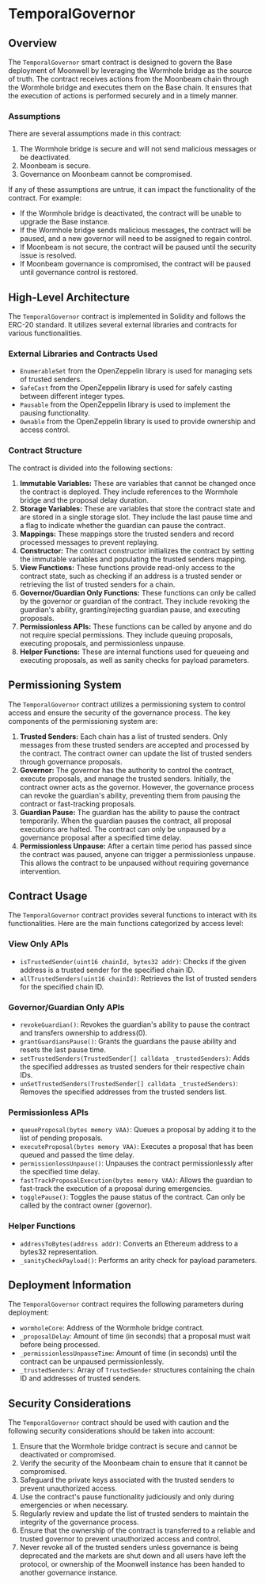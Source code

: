 # TemporalGovernor

## Overview
The `TemporalGovernor` smart contract is designed to govern the Base deployment of Moonwell by leveraging the Wormhole bridge as the source of truth. The contract receives actions from the Moonbeam chain through the Wormhole bridge and executes them on the Base chain. It ensures that the execution of actions is performed securely and in a timely manner.

### Assumptions
There are several assumptions made in this contract:

1. The Wormhole bridge is secure and will not send malicious messages or be deactivated.
2. Moonbeam is secure.
3. Governance on Moonbeam cannot be compromised.

If any of these assumptions are untrue, it can impact the functionality of the contract. For example:
- If the Wormhole bridge is deactivated, the contract will be unable to upgrade the Base instance.
- If the Wormhole bridge sends malicious messages, the contract will be paused, and a new governor will need to be assigned to regain control.
- If Moonbeam is not secure, the contract will be paused until the security issue is resolved.
- If Moonbeam governance is compromised, the contract will be paused until governance control is restored.

## High-Level Architecture

The `TemporalGovernor` contract is implemented in Solidity and follows the ERC-20 standard. It utilizes several external libraries and contracts for various functionalities.

### External Libraries and Contracts Used
- `EnumerableSet` from the OpenZeppelin library is used for managing sets of trusted senders.
- `SafeCast` from the OpenZeppelin library is used for safely casting between different integer types.
- `Pausable` from the OpenZeppelin library is used to implement the pausing functionality.
- `Ownable` from the OpenZeppelin library is used to provide ownership and access control.

### Contract Structure
The contract is divided into the following sections:

1. **Immutable Variables:** These are variables that cannot be changed once the contract is deployed. They include references to the Wormhole bridge and the proposal delay duration.
2. **Storage Variables:** These are variables that store the contract state and are stored in a single storage slot. They include the last pause time and a flag to indicate whether the guardian can pause the contract.
3. **Mappings:** These mappings store the trusted senders and record processed messages to prevent replaying.
4. **Constructor:** The contract constructor initializes the contract by setting the immutable variables and populating the trusted senders mapping.
5. **View Functions:** These functions provide read-only access to the contract state, such as checking if an address is a trusted sender or retrieving the list of trusted senders for a chain.
6. **Governor/Guardian Only Functions:** These functions can only be called by the governor or guardian of the contract. They include revoking the guardian's ability, granting/rejecting guardian pause, and executing proposals.
7. **Permissionless APIs:** These functions can be called by anyone and do not require special permissions. They include queuing proposals, executing proposals, and permissionless unpause.
8. **Helper Functions:** These are internal functions used for queueing and executing proposals, as well as sanity checks for payload parameters.

## Permissioning System

The `TemporalGovernor` contract utilizes a permissioning system to control access and ensure the security of the governance process. The key components of the permissioning system are:

1. **Trusted Senders:** Each chain has a list of trusted senders. Only messages from these trusted senders are accepted and processed by the contract. The contract owner can update the list of trusted senders through governance proposals.
2. **Governor:** The governor has the authority to control the contract, execute proposals, and manage the trusted senders. Initially, the contract owner acts as the governor. However, the governance process can revoke the guardian's ability, preventing them from pausing the contract or fast-tracking proposals.
3. **Guardian Pause:** The guardian has the ability to pause the contract temporarily. When the guardian pauses the contract, all proposal executions are halted. The contract can only be unpaused by a governance proposal after a specified time delay.
4. **Permissionless Unpause:** After a certain time period has passed since the contract was paused, anyone can trigger a permissionless unpause. This allows the contract to be unpaused without requiring governance intervention.

## Contract Usage

The `TemporalGovernor` contract provides several functions to interact with its functionalities. Here are the main functions categorized by access level:

### View Only APIs
- `isTrustedSender(uint16 chainId, bytes32 addr)`: Checks if the given address is a trusted sender for the specified chain ID.
- `allTrustedSenders(uint16 chainId)`: Retrieves the list of trusted senders for the specified chain ID.

### Governor/Guardian Only APIs
- `revokeGuardian()`: Revokes the guardian's ability to pause the contract and transfers ownership to address(0).
- `grantGuardiansPause()`: Grants the guardians the pause ability and resets the last pause time.
- `setTrustedSenders(TrustedSender[] calldata _trustedSenders)`: Adds the specified addresses as trusted senders for their respective chain IDs.
- `unSetTrustedSenders(TrustedSender[] calldata _trustedSenders)`: Removes the specified addresses from the trusted senders list.

### Permissionless APIs
- `queueProposal(bytes memory VAA)`: Queues a proposal by adding it to the list of pending proposals.
- `executeProposal(bytes memory VAA)`: Executes a proposal that has been queued and passed the time delay.
- `permissionlessUnpause()`: Unpauses the contract permissionlessly after the specified time delay.
- `fastTrackProposalExecution(bytes memory VAA)`: Allows the guardian to fast-track the execution of a proposal during emergencies.
- `togglePause()`: Toggles the pause status of the contract. Can only be called by the contract owner (governor).

### Helper Functions
- `addressToBytes(address addr)`: Converts an Ethereum address to a bytes32 representation.
- `_sanityCheckPayload()`: Performs an arity check for payload parameters.

## Deployment Information
The `TemporalGovernor` contract requires the following parameters during deployment:
- `wormholeCore`: Address of the Wormhole bridge contract.
- `_proposalDelay`: Amount of time (in seconds) that a proposal must wait before being processed.
- `_permissionlessUnpauseTime`: Amount of time (in seconds) until the contract can be unpaused permissionlessly.
- `_trustedSenders`: Array of `TrustedSender` structures containing the chain ID and addresses of trusted senders.

## Security Considerations
The `TemporalGovernor` contract should be used with caution and the following security considerations should be taken into account:

1. Ensure that the Wormhole bridge contract is secure and cannot be deactivated or compromised.
2. Verify the security of the Moonbeam chain to ensure that it cannot be compromised.
3. Safeguard the private keys associated with the trusted senders to prevent unauthorized access.
4. Use the contract's pause functionality judiciously and only during emergencies or when necessary.
5. Regularly review and update the list of trusted senders to maintain the integrity of the governance process.
6. Ensure that the ownership of the contract is transferred to a reliable and trusted governor to prevent unauthorized access and control.
7. Never revoke all of the trusted senders unless governance is being deprecated and the markets are shut down and all users have left the protocol, or ownership of the Moonwell instance has been handed to another governance instance.
